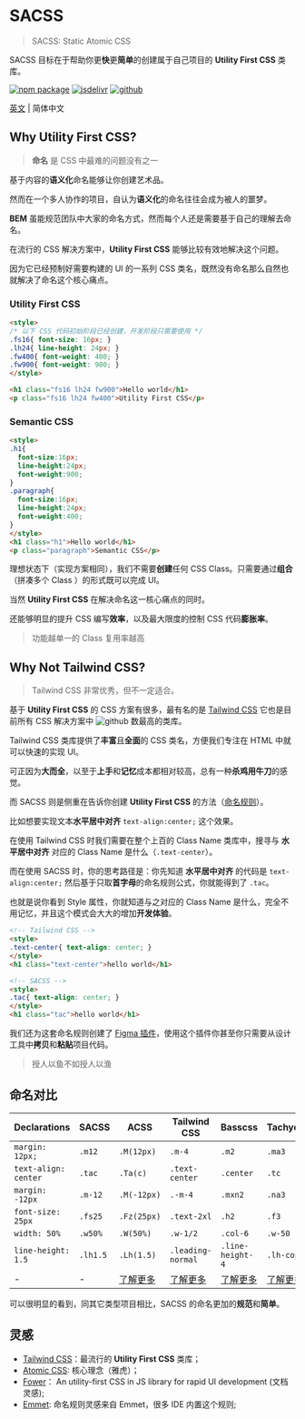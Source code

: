 # SACSS

> SACSS: Static Atomic CSS

SACSS 目标在于帮助你更**快**更**简单**的创建属于自己项目的 **Utility First CSS** 类库。

[![npm package][npm-badge]][npm-url]
[![jsdelivr][jsdelivr-badge]][jsdelivr-url]
[![github][git-badge]][git-url]

[npm-badge]: https://img.shields.io/npm/v/sacss.svg
[npm-url]: https://www.npmjs.org/package/sacss
[npm-downloads]: https://img.shields.io/npm/dw/sacss
[git-url]: https://github.com/ziven27/SACSS
[git-badge]: https://img.shields.io/github/stars/ziven27/SACSS.svg?style=social
[jsdelivr-badge]: https://data.jsdelivr.com/v1/package/npm/sacss/badge
[jsdelivr-url]: https://www.jsdelivr.com/package/npm/sacss

[英文](../README.md) | 简体中文

## Why Utility First CSS?

> **命名** 是 CSS 中最难的问题没有之一

基于内容的**语义化**命名能够让你创建艺术品。

然而在一个多人协作的项目，自认为**语义化**的命名往往会成为被人的噩梦。

**BEM** 虽能规范团队中大家的命名方式，然而每个人还是需要基于自己的理解去命名。

在流行的 CSS 解决方案中，**Utility First CSS** 能够比较有效地解决这个问题。

因为它已经预制好需要构建的 UI 的一系列 CSS 类名，既然没有命名那么自然也就解决了命名这个核心痛点。


### Utility First CSS

```html
<style>
/* 以下 CSS 代码初始阶段已经创建，开发阶段只需要使用 */
.fs16{ font-size: 16px; }
.lh24{ line-height: 24px; }
.fw400{ font-weight: 400; }
.fw900{ font-weight: 900; }
</style>

<h1 class="fs16 lh24 fw900">Hello world</h1>
<p class="fs16 lh24 fw400">Utility First CSS</p>
```

### Semantic CSS

```html
<style>
.h1{
  font-size:16px;
  line-height:24px;
  font-weight:900;
}
.paragraph{
  font-size:16px;
  line-height:24px;
  font-weight:400;
}
</style>
<h1 class="h1">Hello world</h1>
<p class="paragraph">Semantic CSS</p>
```

理想状态下（实现方案相同），我们不需要**创建**任何 CSS Class。只需要通过**组合**（拼凑多个 Class ）的形式既可以完成 UI。

当然 **Utility First CSS** 在解决命名这一核心痛点的同时。

还能够明显的提升 CSS 编写**效率**，以及最大限度的控制 CSS 代码**膨胀率**。

> 功能越单一的 Class 复用率越高

## Why Not Tailwind CSS?

> Tailwind CSS 非常优秀，但不一定适合。

基于 **Utility First CSS** 的 CSS 方案有很多，最有名的是 [Tailwind CSS](https://tailwindcss.com/) 它也是目前所有 CSS 解决方案中 ![github](https://img.shields.io/github/stars/tailwindlabs/tailwindcss.svg?style=social) 数最高的类库。

Tailwind CSS 类库提供了**丰富**且**全面**的 CSS 类名，方便我们专注在 HTML 中就可以快速的实现 UI。

可正因为**大而全**，以至于**上手**和**记忆**成本都相对较高，总有一种**杀鸡用牛刀**的感觉。

而 SACSS 则是侧重在告诉你创建 **Utility First CSS** 的方法（[命名规则](./guides.name)）。

比如想要实现文本**水平居中对齐** `text-align:center;` 这个效果。

在使用 Tailwind CSS 时我们需要在整个上百的 Class Name 类库中，搜寻与 **水平居中对齐** 对应的 Class Name 是什么（`.text-center`）。

而在使用 SACSS 时，你的思考路径是：你先知道 **水平居中对齐** 的代码是 `text-align:center;` 然后基于只取**首字母**的命名规则公式，你就能得到了 `.tac`。

也就是说你看到 Style 属性，你就知道与之对应的 Class Name 是什么，完全不用记忆，并且这个模式会大大的增加**开发体验**。

```html
<!-- Tailwind CSS -->
<style>
.text-center{ text-align: center; }
</style>
<h1 class="text-center">hello world</h1>

<!-- SACSS -->
<style>
.tac{ text-align: center; }
</style>
<h1 class="tac">hello world</h1>
```

我们还为这套命名规则创建了 [Figma 插件](./intro.design)，使用这个插件你甚至你只需要从设计工具中**拷贝**和**粘贴**项目代码。

> 授人以鱼不如授人以渔

## 命名对比

| Declarations         | SACSS     | ACSS       | Tailwind CSS      | Basscss          | Tachyons   |
| -------------------- | -------- | ----------- | ----------------- | ---------------- | ---------- |
| `margin: 12px;`      | `.m12`   | `.M(12px)`  | `.m-4`            | `.m2`            | `.ma3`     |
| `text-align: center` | `.tac`   | `.Ta(c)`    | `.text-center`    | `.center`        | `.tc`      |
| `margin: -12px`      | `.m-12`  | `.M(-12px)` | `.-m-4`           | `.mxn2`          | `.na3`     |
| `font-size: 25px`    | `.fs25`  | `.Fz(25px)` | `.text-2xl`       | `.h2`            | `.f3`      |
| `width: 50%`         | `.w50%`  | `.W(50%)`   | `.w-1/2`          | `.col-6`         | `.w-50`    |
| `line-height: 1.5`   | `.lh1.5` | `.Lh(1.5)`  | `.leading-normal` | `.line-height-4` | `.lh-copy` |
| - | - | [了解更多](https://acss.io/) | [了解更多](https://tailwindcss.com/) |[了解更多](https://basscss.com/) |[了解更多](http://tachyons.io/) |

可以很明显的看到，同其它类型项目相比，SACSS 的命名更加的**规范**和**简单**。

## 灵感

- [Tailwind CSS](https://tailwindcss.com/)：最流行的 **Utility First CSS** 类库；
- [Atomic CSS](https://acss.io/): 核心理念（雅虎）；
- [Fower](https://fower.vercel.app/)： An utility-first CSS in JS library for rapid UI development (文档灵感);
- [Emmet](https://www.emmet.io/): 命名规则灵感来自 Emmet，很多 IDE 内置这个规则;
